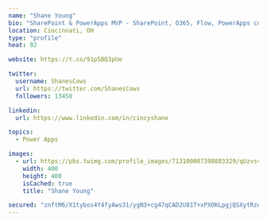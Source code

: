 ```yaml
---
name: "Shane Young"
bio: "SharePoint & PowerApps MVP - SharePoint, O365, Flow, PowerApps consulting? @PowerApps911 | Pure Snark? You found it."
location: Cincinnati, OH
type: "profile"
heat: 92

website: https://t.co/91p5BQ3pUe

twitter:
  username: ShanesCows
  url: https://twitter.com/ShanesCows
  followers: 13458

linkedin:
  url: https://www.linkedin.com/in/cincyshane

topics:
  - Power Apps

images:
  - url: https://pbs.twimg.com/profile_images/713100007398883329/qUzvsvQ3_400x400.jpg
    width: 400
    height: 400
    isCached: true
    title: "Shane Young"

secured: "znftM6/X1tybos4Y4fyAws31/ygN3+cg47qCAD2U81T+xPXOKLpgjQSXytRzor6QuoFfUac34KrQh22RS0aQud7l8rWp9+/eM3aO2OWf5izZRKj40DXM/WDukepNZtwh4RmVRPRG+u3cPf3KHcMrhCxIYGoTXWL5ptVjfpYXWflxwxPfiQGKjTQqH/c3eqpp1MQ3o9Q0far8ZSdCg7xRyES7AG6ObO5X9Kmb1o2vdkHUm5quPV9gslsDLdCV+Fu2q7731fZwYvefu+M7smpYqSJ/RaEFo9b591S3odoy7R7OuvlLUbp7OGvROUsE/fNQxls6qRuAy0c3G7MH9Hz3n6lkatwY/DEck/D61Zp45PYbf10p5nxufLGfn16hQVSRPhd1d3jQK8s5L5G5H1uOZqdxFyq8avdOi7fj3rRbMfQ=;2i6lU66inhLg4oO81TL0zQ=="
---
```


